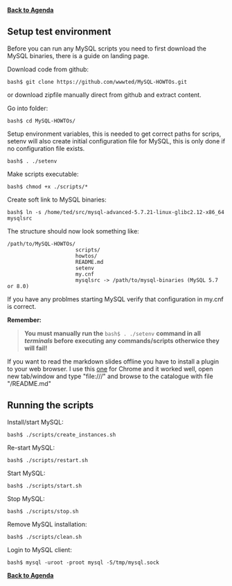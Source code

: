 **[Back to Agenda](./../README.md)**

Setup test environment
-------

Before you can run any MySQL scripts you need to first download the MySQL binaries, there is a guide on landing page.

Download code from github:
```
bash$ git clone https://github.com/wwwted/MySQL-HOWTOs.git
```
or download zipfile manually direct from github and extract content.

Go into folder:
```
bash$ cd MySQL-HOWTOs/
```
Setup environment variables, this is needed to get correct paths for scrips, setenv will also create initial configuration file for MySQL, this is only done if no configuration file exists.
```
bash$ . ./setenv
```
Make scripts executable:
```
bash$ chmod +x ./scripts/*
```
Create soft link to MySQL binaries:
```
bash$ ln -s /home/ted/src/mysql-advanced-5.7.21-linux-glibc2.12-x86_64 mysqlsrc
```
The structure should now look something like: 
```
/path/to/MySQL-HOWTOs/
                      scripts/
                      howtos/
                      README.md                      
                      setenv
                      my.cnf
                      mysqlsrc -> /path/to/mysql-binaries (MySQL 5.7 or 8.0)
```
If you have any problmes starting MySQL verify that configuration in my.cnf is correct.

**Remember:**
> **You must manually run the** `bash$ . ./setenv` **command in all *terminals* before executing any commands/scripts otherwice they will fail!**

If you want to read the markdown slides offline you have to install a plugin to your web browser.
I use this [one](https://chrome.google.com/webstore/detail/markdown-viewer/ckkdlimhmcjmikdlpkmbgfkaikojcbjk) for Chrome and it worked well, open new tab/window and type "file:///" and browse to the catalogue with file "/README.md"

Running the scripts
-----

Install/start MySQL:
```
bash$ ./scripts/create_instances.sh
```
Re-start MySQL:
```
bash$ ./scripts/restart.sh
```
Start MySQL:
```
bash$ ./scripts/start.sh
```
Stop MySQL:
```
bash$ ./scripts/stop.sh
```
Remove MySQL installation:
```
bash$ ./scripts/clean.sh
```
Login to MySQL client:
```
bash$ mysql -uroot -proot mysql -S/tmp/mysql.sock
```


**[Back to Agenda](./../README.md)**
